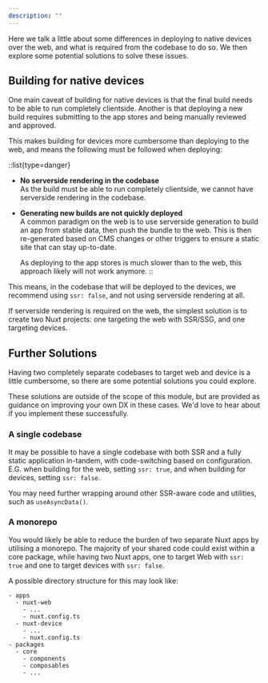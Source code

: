 ```yaml
---
description: ""
---
```

Here we talk a little about some differences in deploying to native devices over the web, and what is required from the codebase to do so. We then explore some potential solutions to solve these issues. 

## Building for native devices

One main caveat of building for native devices is that the final build needs to be able to run completely
clientside. Another is that deploying a new build requires submitting to the app stores and being manually reviewed and approved.

This makes building for devices more cumbersome than deploying to the web, and means the following must be followed when deploying:

::list{type=danger}
- **No serverside rendering in the codebase**  
  As the build must be able to run completely clientside, we cannot have serverside rendering in the codebase.

- **Generating new builds are not quickly deployed**  
  A common paradigm on the web is to use serverside generation to build an app from stable data, then push the bundle to the web. This is then re-generated based on CMS changes or other triggers to ensure a static site that can stay up-to-date.

  As deploying to the app stores is much slower than to the web, this approach likely will not work anymore.
::

This means, in the codebase that will be deployed to the devices, we recommend using `ssr: false`, and not using serverside rendering at all.

If serverside rendering is required on the web, the simplest solution is to create two Nuxt projects: one targeting the web with SSR/SSG, and one targeting devices.

## Further Solutions

Having two completely separate codebases to target web and device is a little cumbersome, so there are some potential solutions you could explore.

These solutions are outside of the scope of this module, but are provided as guidance on improving your own DX in these cases. We'd love to hear about if you implement these successfully.

### A single codebase

It may be possible to have a single codebase with both SSR and a fully static application in-tandem, with code-switching based on configuration. E.G. when building for the web, setting `ssr: true`, and when building for devices, setting `ssr: false`.

You may need further wrapping around other SSR-aware code and utilities, such as `useAsyncData()`.

### A monorepo

You would likely be able to reduce the burden of two separate Nuxt apps by utilising a monorepo. The majority of your shared code could exist within a core package, while having two Nuxt apps, one to target Web with `ssr: true` and one to target devices with `ssr: false`.

A possible directory structure for this may look like:

```
- apps
  - nuxt-web
    - ...
    - nuxt.config.ts
  - nuxt-device
    - ...
    - nuxt.config.ts
- packages
  - core
    - components
    - composables
    - ...
```


